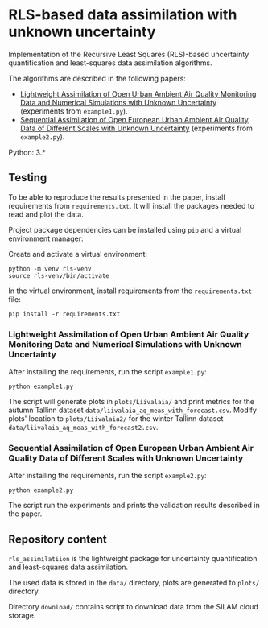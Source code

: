 # RLS-based data assimilation with unknown uncertainty

Implementation of the Recursive Least Squares (RLS)-based uncertainty quantification and least-squares data assimilation
algorithms.
 
The algorithms are described in the following papers:
 * [Lightweight Assimilation of Open Urban Ambient Air Quality Monitoring Data and Numerical Simulations 
with Unknown Uncertainty](https://www.researchsquare.com/article/rs-1567264/v2) (experiments from `example1.py`).
 * [Sequential Assimilation of Open European Urban Ambient Air Quality Data of Different Scales with Unknown Uncertainty](#TODO) 
 (experiments from `example2.py`).


Python: 3.*

## Testing

To be able to reproduce the results presented in the paper, install requirements from `requirements.txt`.
It will install the packages needed to read and plot the data.

Project package dependencies can be installed using `pip` and a virtual environment manager:

Create and activate a virtual environment:

    python -m venv rls-venv
    source rls-venv/bin/activate

In the virtual environment, install requirements from the `requirements.txt` file:

    pip install -r requirements.txt
 
### Lightweight Assimilation of Open Urban Ambient Air Quality Monitoring Data and Numerical Simulations with Unknown Uncertainty 

After installing the requirements, run the script `example1.py`:
 
    python example1.py

The script will generate plots in `plots/Liivalaia/` and print metrics for the autumn Tallinn dataset 
`data/liivalaia_aq_meas_with_forecast.csv`. Modify plots' location to `plots/Liivalaia2/` for the winter Tallinn dataset 
`data/liivalaia_aq_meas_with_forecast2.csv`.

### Sequential Assimilation of Open European Urban Ambient Air Quality Data of Different Scales with Unknown Uncertainty

After installing the requirements, run the script `example2.py`:
 
    python example2.py
    
The script run the experiments and prints the validation results described in the paper.
    
## Repository content

`rls_assimilatiion` is the lightweight package for uncertainty quantification and least-squares data 
assimilation.

The used data is stored in the `data/` directory, plots are generated to `plots/` directory.

Directory `download/` contains script to download data from the SILAM cloud storage.
